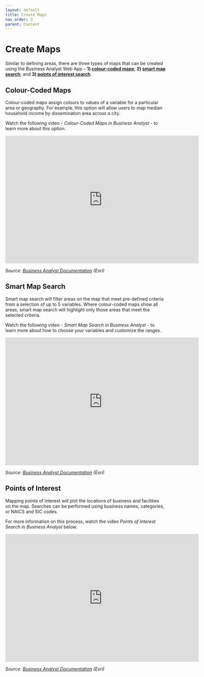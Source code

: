 ```yaml
---
layout: default
title: Create Maps
nav_order: 3
parent: Content
---
```


# Create Maps

Similar to defining areas, there are three types of maps that can be created using the Business Analyst Web App – **1) [colour-coded maps](#colour-coded-maps)**; **2) [smart map search](#smart-map-search)**; and **3) [points of interest search](#points-of-interest)**. 

## Colour-Coded Maps

Colour-coded maps assign colours to values of a variable for a particular area or geography. For example, this option will allow users to map median household income by dissemination area across a city. 

Watch the following video - *Colour-Coded Maps in Business Analyst* - to learn more about this option.

<iframe id="kmsembed-1_7b19kjh4" width="608" height="402" src="https://mediaspace.esri.com/embed/secure/iframe/entryId/1_7b19kjh4/uiConfId/49028003/st/0" class="kmsembed" allowfullscreen webkitallowfullscreen mozAllowFullScreen allow="autoplay *; fullscreen *; encrypted-media *" referrerPolicy="no-referrer-when-downgrade" sandbox="allow-downloads allow-forms allow-same-origin allow-scripts allow-top-navigation allow-pointer-lock allow-popups allow-modals allow-orientation-lock allow-popups-to-escape-sandbox allow-presentation allow-top-navigation-by-user-activation" frameborder="0" title="Color-Coded Maps in Business Analyst"></iframe>

*Source: [Business Analyst Documentation](https://doc.arcgis.com/en/business-analyst/web/color-coded-maps.htm) (Esri)*

## Smart Map Search

Smart map search will filter areas on the map that meet pre-defined criteria from a selection of up to 5 variables. Where colour-coded maps show all areas, smart map search will highlight only those areas that meet the selected criteria.

Watch the following video - *Smart Map Search in Business Analyst* - to learn more about how to choose your variables and customize the ranges.

<iframe id="kmsembed-1_h92t7fc1" width="608" height="402" src="https://mediaspace.esri.com/embed/secure/iframe/entryId/1_h92t7fc1/uiConfId/49028003/st/0" class="kmsembed" allowfullscreen webkitallowfullscreen mozAllowFullScreen allow="autoplay *; fullscreen *; encrypted-media *" referrerPolicy="no-referrer-when-downgrade" sandbox="allow-downloads allow-forms allow-same-origin allow-scripts allow-top-navigation allow-pointer-lock allow-popups allow-modals allow-orientation-lock allow-popups-to-escape-sandbox allow-presentation allow-top-navigation-by-user-activation" frameborder="0" title="Smart Map Search in Business Analyst"></iframe>

*Source: [Business Analyst Documentation](https://doc.arcgis.com/en/business-analyst/web/smart-map-search.htm) (Esri)*

## Points of Interest

Mapping points of interest will plot the locations of business and facilities on the map. Searches can be performed using business names, categories, or NAICS and SIC codes.

For more information on this process, watch the video *Points of Interest Search in Business Analyst* below.

<iframe id="kmsembed-1_xi39kzuk" width="608" height="402" src="https://mediaspace.esri.com/embed/secure/iframe/entryId/1_xi39kzuk/uiConfId/49028003/st/0" class="kmsembed" allowfullscreen webkitallowfullscreen mozAllowFullScreen allow="autoplay *; fullscreen *; encrypted-media *" referrerPolicy="no-referrer-when-downgrade" sandbox="allow-downloads allow-forms allow-same-origin allow-scripts allow-top-navigation allow-pointer-lock allow-popups allow-modals allow-orientation-lock allow-popups-to-escape-sandbox allow-presentation allow-top-navigation-by-user-activation" frameborder="0" title="Points of Interest Search in Business Analyst"></iframe>

*Source: [Business Analyst Documentation](https://doc.arcgis.com/en/business-analyst/web/points-of-interest-search.htm) (Esri)*
